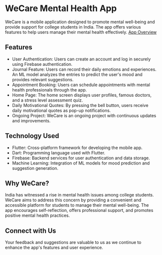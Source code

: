 # WeCare Mental Health App

WeCare is a mobile application designed to promote mental well-being and provide support for college students in India. The app offers various features to help users manage their mental health effectively. [App Overview](https://drive.google.com/file/d/1Y7kpzIfrscKJ102kXoCW9wIjAa4y5I8Q/view)

## Features

- User Authentication: Users can create an account and log in securely using Firebase authentication.
- Journal Feature: Users can record their daily emotions and experiences. An ML model analyzes the entries to predict the user's mood and provides relevant suggestions.
- Appointment Booking: Users can schedule appointments with mental health professionals through the app.
- Home Page: The home screen displays user profiles, famous doctors, and a stress level assessment quiz.
- Daily Motivational Quotes: By pressing the bell button, users receive daily motivational quotes as pop-up notifications.
- Ongoing Project: WeCare is an ongoing project with continuous updates and improvements.

## Technology Used

- Flutter: Cross-platform framework for developing the mobile app.
- Dart: Programming language used with Flutter.
- Firebase: Backend services for user authentication and data storage.
- Machine Learning: Integration of ML models for mood prediction and suggestion generation.

## Why WeCare?

India has witnessed a rise in mental health issues among college students. WeCare aims to address this concern by providing a convenient and accessible platform for students to manage their mental well-being. The app encourages self-reflection, offers professional support, and promotes positive mental health practices.

## Connect with Us

Your feedback and suggestions are valuable to us as we continue to enhance the app's features and user experience.

